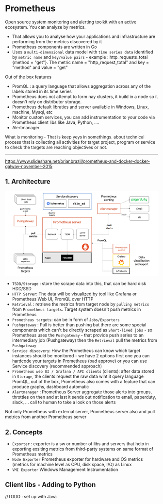# Prometheus
Open source system monitoring and alerting toolkit with an active ecosystem.
You can analyze by metrics.
- That allows you to analyse how your applications and infrastructure are performing from the metrics discovered by it
- Prometheus components are written in Go
- Uses a `multi-dimensional` data model with `time series data` identified by `metric name` and `key/value pairs` - example : http_requests_total 
  {method = "get"}. The metric name  = "http_request_total" and key = "method" and value = "get"

Out of the box features
- PromQL : a query language that allows aggregation across any of the labels stored in its time series
- Prometheus does not attempt to form nay clusters, it build in a node so it doesn't rely on distributor storage.
- Prometheus default libraties and server available in Windows, Linux, machine, Mysql, etc
- Monitor custom services, you can add instrumentation to your code via Prometheus client libs like Java, Python, ....
- Alertmanager

What is monitoring - That is keep yeys in somethings. about technical process that is collecting all activities for target project, program or 
service to check the targets are reaching objectives or not.

------------
https://www.slideshare.net/brianbrazil/prometheus-and-docker-docker-galway-november-2015

## 1. Architecture
![img.png](img.png)

- `TSDB/Storage` : store the scrape data into this, that can be hard disk HDD/SSD 
- `HTTP Server`: The data will be visualized by tool like Grafana or
  Prometheus Web UI, PromQL over HTTP
- `Retrieval` : retrieve the metrics from target node by `pulling metrics` from `Prometheus targets`. Target system doesn't push metrics in Prometheus
- `Prometheus targets`: can be in form of `Jobs/Exporters`
- `Pushgateway` : Pull is better than pushing but there are some special components which can't be directly scraped as `Short-lived jobs` - so 
  Prometheus uses the `Pushgateway` - that provide push series to an intermediary job (Pushgateway) then the `Retrieval` pull the metrics from 
  `Pushgateway`
- `Service discovery`: How the Prometheus can know which target instances should be monitored - we have 2 options first one you can hardcode your 
  targets in Prometheus (bad approve) or you can use Service discovery (recommended approach)
- `Prometheus web UI / Grafana / API clients` (clients): after data stored in `Storage`, the clients request the raw data wiht it query language 
  PromQL, out of the box, Prometheus also comes with a feature that can produce graphs, dashboard automatic
- `Alertmanager` : Prometheus Server aggregate those alerts into groups, throttles on then and at last it sends out notification to email, 
  paperduty, slack, ... call to human to take a look on those alerts


Not only Prometheus with external server, Prometheus server also and pull metrics from another Prometheus server

## 2. Concepts
- `Exporter` : exporter is a sw or number of libs and servers that help in exporting exsiting metrics from third-party systems on same format of 
  Prometheus metrics
- `Node Exporter` Prometheus exporter for hardware and OS metrics (metrics for machine level as CPU, disk space, I/O) as Linux
- `VMI Exporter` Windows Management Instrumentation

## Client libs - Adding to Python

//TODO : set up with Java

